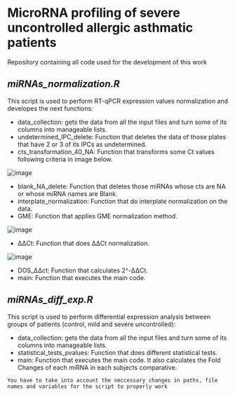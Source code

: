 # MicroRNA profiling of severe uncontrolled allergic asthmatic patients
Repository containing all code used for the development of this work

## _miRNAs_normalization.R_

This script is used to perform RT-qPCR expression values normalization and developes the next functions:
- data_collection: gets the data from all the input files and turn some of its columns into manageable lists.
- undetermined_IPC_delete: Function that deletes the data of those plates that have 2 or 3 of its IPCs as undetermined.
- cts_transformation_40_NA: Function that transforms some Ct values following criteria in image below.

![image](https://user-images.githubusercontent.com/67425702/206719120-02a46280-d95b-46b2-9951-87467cc38e1a.png)

- blank_NA_delete: Function that deletes those miRNAs whose cts are NA or whose miRNA names are Blank.
- interplate_normalization: Function that do interplate normalization on the data.
- GME: Function that applies GME normalization method.

![image](https://user-images.githubusercontent.com/67425702/206719972-6ff2d126-66bf-462b-afc9-a5065cca33df.png)

- ΔΔCt: Function that does ΔΔCt normalization.

![image](https://user-images.githubusercontent.com/67425702/206720501-ad3db4ab-830d-465e-9810-81d28cc9c039.png)

- DOS_ΔΔct: Function that calculates 2^-ΔΔCt.
- main: Function that executes the main code. 



## _miRNAs_diff_exp.R_

This script is used to perform differential expression analysis between groups of patients (control, mild and severe uncontrolled):
- data_collection: gets the data from all the input files and turn some of its columns into manageable lists.
- statistical_tests_pvalues: Function that does different statistical tests. 
- main: Function that executes the main code. It also calculates the Fold Changes of each miRNA in each subjects comparative. 




~~~~
You have to take into account the neccessary changes in paths, file names and variables for the script to properly work
~~~~
